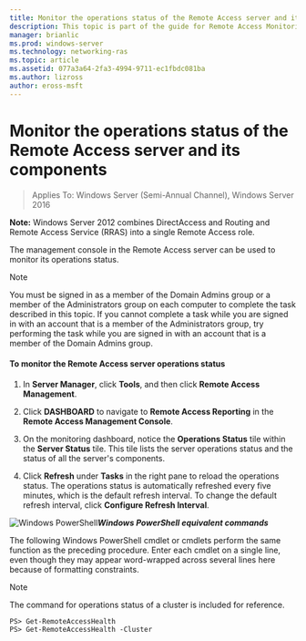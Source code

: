 ```yaml
---
title: Monitor the operations status of the Remote Access server and its components
description: This topic is part of the guide for Remote Access Monitoring and Accounting in Windows Server 2016.
manager: brianlic
ms.prod: windows-server
ms.technology: networking-ras
ms.topic: article
ms.assetid: 077a3a64-2fa3-4994-9711-ec1fbdc081ba
ms.author: lizross
author: eross-msft
---
```

# Monitor the operations status of the Remote Access server and its components

>Applies To: Windows Server (Semi-Annual Channel), Windows Server 2016

**Note:** Windows Server 2012 combines DirectAccess and Routing and Remote Access Service (RRAS) into a single Remote Access role.  
  
The management console in the Remote Access server can be used to monitor its operations status.  
  
> [!NOTE]  
> You must be signed in as a member of the Domain Admins group or a member of the Administrators group on each computer to complete the task described in this topic. If you cannot complete a task while you are signed in with an account that is a member of the Administrators group, try performing the task while you are signed in with an account that is a member of the Domain Admins group.  
  
#### To monitor the Remote Access server operations status  
  
1.  In **Server Manager**, click **Tools**, and then click **Remote Access Management**.  
  
2.  Click **DASHBOARD** to navigate to **Remote Access Reporting** in the **Remote Access Management Console**.  
  
3.  On the monitoring dashboard, notice the **Operations Status** tile within the **Server Status** tile. This tile lists the server operations status and the status of all the server's components.  
  
4.  Click **Refresh** under **Tasks** in the right pane to reload the operations status. The operations status is automatically refreshed every five minutes, which is the default refresh interval. To change the default refresh interval, click **Configure Refresh Interval**.  
  
![Windows PowerShell](../../../media/Monitor-the-operations-status-of-the-Remote-Access-server-and-its-components/PowerShellLogoSmall.gif)***<em>Windows PowerShell equivalent commands</em>***  
  
The following Windows PowerShell cmdlet or cmdlets perform the same function as the preceding procedure. Enter each cmdlet on a single line, even though they may appear word-wrapped across several lines here because of formatting constraints.  
  
> [!NOTE]  
> The command for operations status of a cluster is included for reference.  
  
```  
PS> Get-RemoteAccessHealth  
PS> Get-RemoteAccessHealth -Cluster  
```  
  


